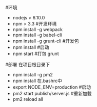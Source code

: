 #环境
* nodejs > 6.10.0
* npm > 3.3
#开发环境
* npm install -g webpack
* npm install -g babel-cli
* npm install -g grunt-cli
#开发包
* npm install
#启动
* npm start
#打包
grunt


#部署
在项目根目录下
* npm install -g pm2
* npm install
在.bashrc中
* export NODE_ENV=production
#启动
* pm2 start publish/server.js
#重新加载
* pm2 reload all

